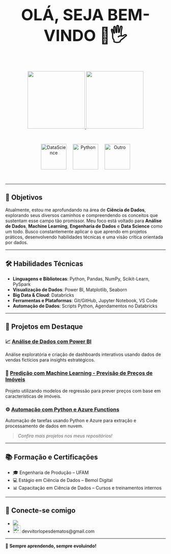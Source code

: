 <p align="center">
  <strong><span style="font-size: 50px;">OLÁ, SEJA BEM-VINDO 🙂🖐</span></strong>
</p>
<br>
<br>
<p align="center">
  <a href="https://github.com/vitorlopes523">
    <img height="180em" src="https://github-readme-stats.vercel.app/api?username=vitorlopes523&show_icons=true&theme=tokyonight&include_all_commits=true&count_private=true"/>
    <img height="180em" src="https://github-readme-stats.vercel.app/api/top-langs/?username=vitorlopes523&layout=compact&langs_count=6&theme=tokyonight"/>
  </a>
</p>

<br>

<p align="center">
  <img align="center" alt="DataScience" height="80" width="80" src="https://cdn-icons-png.flaticon.com/512/4824/4824797.png">
  &nbsp;&nbsp;&nbsp;
  <img align="center" alt="Python" height="80" width="80" src="https://www.svgrepo.com/show/376344/python.svg">
  &nbsp;&nbsp;&nbsp;
  <img align="center" alt="Outro" height="80" width="80" src="https://github.com/user-attachments/assets/a9d2b3d6-b433-4733-b553-2a7374349c68">
</p>
 
 <br>

---

## 🎯 Objetivos

Atualmente, estou me aprofundando na área de **Ciência de Dados**, explorando seus diversos caminhos e compreendendo os conceitos que sustentam esse campo tão promissor. Meu foco está voltado para **Análise de Dados**, **Machine Learning**, **Engenharia de Dados** e **Data Science** como um todo. Busco constantemente aplicar o que aprendo em projetos práticos, desenvolvendo habilidades técnicas e uma visão crítica orientada por dados.

---

## 🛠️ Habilidades Técnicas

- **Linguagens e Bibliotecas**: Python, Pandas, NumPy, Scikit-Learn, PySpark  
- **Visualização de Dados**: Power BI, Matplotlib, Seaborn  
- **Big Data & Cloud**: Databricks  
- **Ferramentas e Plataformas**: Git/GitHub, Jupyter Notebook, VS Code  
- **Automação de Dados**: Scripts Python, Agendamentos no Databricks

---

## 📂 Projetos em Destaque

### 📈 [Análise de Dados com Power BI](link-do-repo)
Análise exploratória e criação de dashboards interativos usando dados de vendas fictícios para insights estratégicos.

### 🤖 [Predição com Machine Learning - Previsão de Preços de Imóveis](https://github.com/vitorlopes523/Predicao-com-Machine-Learning---Previsao-de-Precos-de-Imoveis)
Projeto utilizando modelos de regressão para prever preços com base em características de imóveis.

### ⚙️ [Automação com Python e Azure Functions](link-do-repo)
Automação de tarefas usando Python e Azure para extração e processamento de dados em nuvem.

> *Confira mais projetos nos meus repositórios!*

---

## 📚 Formação e Certificações

- 🎓 Engenharia de Produção – UFAM
- 💻 Estágio em Ciência de Dados – Bemol Digital
- 📊 Capacitação em Ciência de Dados – Cursos e treinamentos internos

---

## 🤝 Conecte-se comigo

- <div><a href="https://www.linkedin.com/in/vitor-lopes-657261230/" target="_blank"><img src="https://img.shields.io/badge/-LinkedIn-%230077B5?style=for-the-badge&logo=linkedin&logoColor=white" target="_blank"></a></div>
- <div>
   <img src="https://upload.wikimedia.org/wikipedia/commons/thumb/7/7e/Gmail_icon_%282020%29.svg/1280px-Gmail_icon_%282020%29.svg.png" width="24" alt="LinkedIn">
   devvitorlopesdematos@gmail.com
</div>

---

🚀 **Sempre aprendendo, sempre evoluindo!**
